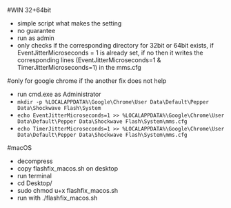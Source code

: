#WIN 32+64bit
- simple script what makes the setting
- no guarantee
- run as admin
- only checks if the corresponding directory for 32bit or 64bit exists, if EventJitterMicroseconds = 1 is already set, if no then it writes the corresponding lines (EventJitterMicroseconds=1 & TimerJitterMicroseconds=1) in the mms.cfg


#only for google chrome if the another fix does not help
- run cmd.exe as Administrator
- `mkdir -p %LOCALAPPDATA%\Google\Chrome\User Data\Default\Pepper Data\Shockwave Flash\System`
- `echo EventJitterMicroseconds=1 >> %LOCALAPPDATA%\Google\Chrome\User Data\Default\Pepper Data\Shockwave Flash\System\mms.cfg`
- `echo TimerJitterMicroseconds=1 >> %LOCALAPPDATA%\Google\Chrome\User Data\Default\Pepper Data\Shockwave Flash\System\mms.cfg`


#macOS
- decompress
- copy flashfix_macos.sh on desktop
- run terminal
- cd Desktop/
- sudo chmod u+x flashfix_macos.sh
- run with ./flashfix_macos.sh
